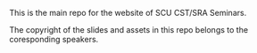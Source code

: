 This is the main repo for the website of SCU CST/SRA Seminars.

The copyright of the slides and assets in this repo belongs to the
coresponding speakers.
